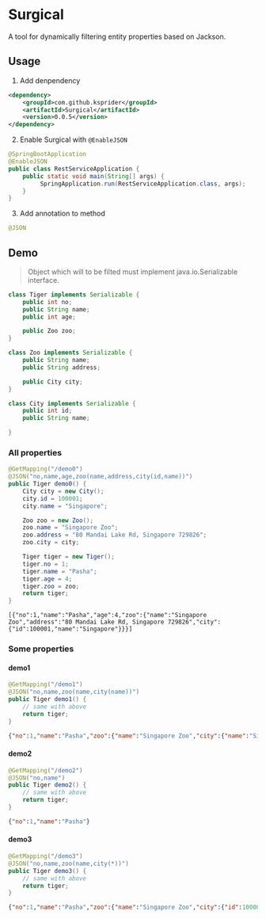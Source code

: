 # Surgical
A tool for dynamically filtering entity properties based on Jackson.


## Usage

1. Add denpendency
```xml
<dependency>
    <groupId>com.github.ksprider</groupId>
    <artifactId>Surgical</artifactId>
    <version>0.0.5</version>
</dependency>
```
2. Enable Surgical with `@EnableJSON`
```java
@SpringBootApplication
@EnableJSON
public class RestServiceApplication {
    public static void main(String[] args) {
         SpringApplication.run(RestServiceApplication.class, args);
    }
}
```

3. Add annotation to method
```java
@JSON
```


## Demo

> Object which will to be filted must implement java.io.Serializable interface.

```java
class Tiger implements Serializable {
    public int no;
    public String name;
    public int age;

    public Zoo zoo;
}

class Zoo implements Serializable {
    public String name;
    public String address;

    public City city;
}

class City implements Serializable {
    public int id;
    public String name;

}
```

### All properties
```java
@GetMapping("/demo0")
@JSON("no,name,age,zoo(name,address,city(id,name))")
public Tiger demo0() {
    City city = new City();
    city.id = 100001;
    city.name = "Singapore";

    Zoo zoo = new Zoo();
    zoo.name = "Singapore Zoo";
    zoo.address = "80 Mandai Lake Rd, Singapore 729826";
    zoo.city = city;

    Tiger tiger = new Tiger();
    tiger.no = 1;
    tiger.name = "Pasha";
    tiger.age = 4;
    tiger.zoo = zoo;
    return tiger;
}
```

`[{"no":1,"name":"Pasha","age":4,"zoo":{"name":"Singapore Zoo","address":"80 Mandai Lake Rd, Singapore 729826","city":{"id":100001,"name":"Singapore"}}}]`

### Some properties

#### demo1
```java
@GetMapping("/demo1")
@JSON("no,name,zoo(name,city(name))")
public Tiger demo1() {
    // same with above
    return tiger;
}
```
```json
{"no":1,"name":"Pasha","zoo":{"name":"Singapore Zoo","city":{"name":"Singapore"}}}
```


#### demo2
```java
@GetMapping("/demo2")
@JSON("no,name")
public Tiger demo2() {
    // same with above
    return tiger;
}
```
```json
{"no":1,"name":"Pasha"}
```

#### demo3
```java
@GetMapping("/demo3")
@JSON("no,name,zoo(name,city(*))")
public Tiger demo3() {
    // same with above
    return tiger;
}
```
```json
{"no":1,"name":"Pasha","zoo":{"name":"Singapore Zoo","city":{"id":100001,"name":"Singapore"}}}
```
